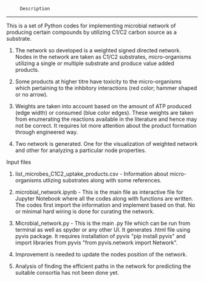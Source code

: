          Description
--------------------------

This is a set of Python codes for implementing microbial network of producing certain compounds by utilizing C1/C2 carbon source as a substrate. 

1. The network so developed is a weighted signed directed network. Nodes in the network are taken as C1/C2 substrates, micro-organisms utilizing a single or multiple substrate and produce value added products. 

2. Some products at higher titre have toxicity to the micro-organisms which pertaining to the inhbitory interactions (red color; hammer shaped or no arrow). 

3. Weights are taken into account based on the amount of ATP produced (edge width) or consumed (blue color edges). These weights are taken from enumerating the reactions available in the literature and hence may not be correct. It requires lot more attention about the product formation through engineered way. 

4. Two network is generated. One for the visualization of weighted network and other for analyzing a particular node properties.

Input files

1. list_microbes_C1C2_uptake_products.csv - Information about micro-organisms utlizing substrates along with some references.

2. microbial_network.ipynb - This is the main file as interactive file for Jupyter Notebook where all the codes along with functions are written. The codes first import the information and implement based on that. No or minimal hard wiring is done for curating the network. 

3. Microbial_network.py - This is the main .py file which can be run from terminal as well as spyder or any other UI. It generates .html file using pyvis package. It requires installation of pyvis "pip install pyvis" and import libraries from pyvis "from pyvis.network import Network". 

3. Improvement is needed to update the nodes position of the network.

4. Analysis of finding the efficient paths in the network for predicting the suitable consortia has not been done yet.
